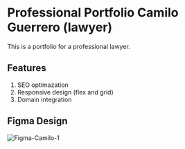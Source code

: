 # Professional Portfolio Camilo Guerrero (lawyer)
This is a portfolio for a professional lawyer. 

## Features
1. SEO optimazation
2. Responsive design (flex and grid)
3. Domain integration

## Figma Design


![Figma-Camilo-1](https://user-images.githubusercontent.com/54660849/115302424-0afc4200-a128-11eb-9129-c1d9c7474497.jpg)




